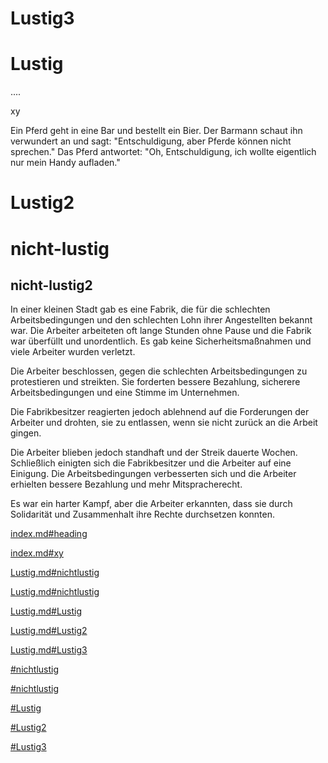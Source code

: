 
# Lustig3

# Lustig

....

xy

Ein Pferd geht in eine Bar und bestellt ein Bier. Der Barmann schaut ihn verwundert an und sagt: "Entschuldigung, aber Pferde können nicht sprechen." Das Pferd antwortet: "Oh, Entschuldigung, ich wollte eigentlich nur mein Handy aufladen."


# Lustig2


# nicht-lustig

## nicht-lustig2

In einer kleinen Stadt gab es eine Fabrik, die für die schlechten Arbeitsbedingungen und den schlechten Lohn ihrer Angestellten bekannt war. Die Arbeiter arbeiteten oft lange Stunden ohne Pause und die Fabrik war überfüllt und unordentlich. Es gab keine Sicherheitsmaßnahmen und viele Arbeiter wurden verletzt.

Die Arbeiter beschlossen, gegen die schlechten Arbeitsbedingungen zu protestieren und streikten. Sie forderten bessere Bezahlung, sicherere Arbeitsbedingungen und eine Stimme im Unternehmen.

Die Fabrikbesitzer reagierten jedoch ablehnend auf die Forderungen der Arbeiter und drohten, sie zu entlassen, wenn sie nicht zurück an die Arbeit gingen.

Die Arbeiter blieben jedoch standhaft und der Streik dauerte Wochen. Schließlich einigten sich die Fabrikbesitzer und die Arbeiter auf eine Einigung. Die Arbeitsbedingungen verbesserten sich und die Arbeiter erhielten bessere Bezahlung und mehr Mitspracherecht.

Es war ein harter Kampf, aber die Arbeiter erkannten, dass sie durch Solidarität und Zusammenhalt ihre Rechte durchsetzen konnten.

[index.md#heading](index.md#heading)

[index.md#xy](index.md#xy)


[Lustig.md#nichtlustig](Lustig.md#nicht-lustig)

[Lustig.md#nichtlustig](Lustig.md#nicht-lustig2)

[Lustig.md#Lustig](Lustig.md#Lustig)

[Lustig.md#Lustig2](Lustig.md#Lustig2)

[Lustig.md#Lustig3](Lustig.md#Lustig3)


[#nichtlustig](#nicht-lustig)

[#nichtlustig](#nicht-lustig2)

[#Lustig](#Lustig)

[#Lustig2](#Lustig2)

[#Lustig3](#Lustig3)

